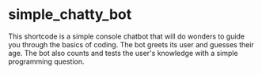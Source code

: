 # simple_chatty_bot
This shortcode is a simple console chatbot that will do wonders to guide you through the basics of coding. 
The bot greets its user and guesses their age. The bot also counts and tests the user's knowledge with a simple programming question.   
